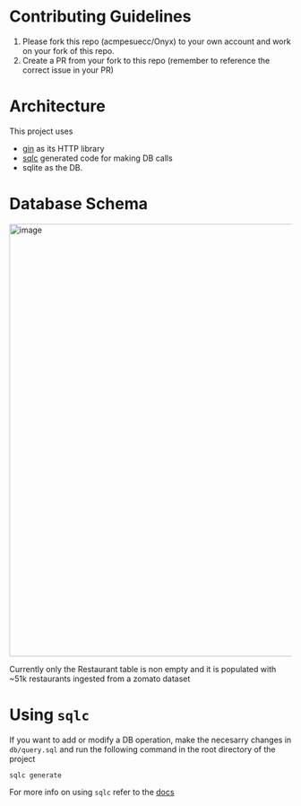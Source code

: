 # Contributing Guidelines

1. Please fork this repo (acmpesuecc/Onyx) to your own account and work on your fork of this repo.
2. Create a PR from your fork to this repo (remember to reference the correct issue in your PR)

# Architecture
This project uses 
- [gin](https://github.com/gin-gonic/gin) as its HTTP library
- [sqlc](https://sqlc.dev/) generated code for making DB calls
- sqlite as the DB. 

# Database Schema

<img width="771" alt="image" src="https://github.com/user-attachments/assets/6042db8b-7675-472c-bf6c-71c98bfbd967">

Currently only the Restaurant table is non empty and it is populated with ~51k restaurants ingested from a zomato dataset
# Using `sqlc`

If you want to add or modify a DB operation, make the necesarry changes in `db/query.sql` and run the following command in the root directory of the project
```shell
sqlc generate
```
For more info on using `sqlc` refer to the [docs](https://docs.sqlc.dev/en/stable/tutorials/getting-started-sqlite.html)
